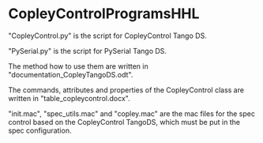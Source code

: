 # CopleyControlProgramsHHL

"CopleyControl.py" is the script for CopleyControl Tango DS.

"PySerial.py" is the script for PySerial Tango DS. 

The method how to use them are written in "documentation_CopleyTangoDS.odt". 

The commands, attributes and properties of the CopleyControl class are written in "table_copleycontrol.docx".

"init.mac", "spec_utils.mac" and "copley.mac" are the mac files for the spec control based on the CopleyControl TangoDS, which must be put in the spec configuration.
